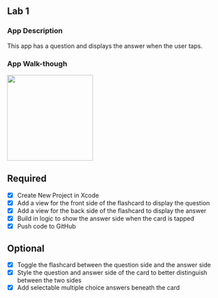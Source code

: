 ## Lab 1

### App Description
This app has a question and displays the answer when the user taps.

### App Walk-though
<img src="http://g.recordit.co/sLKTbawO46.gif" width=200><br>

## Required
- [X] Create New Project in Xcode
- [X] Add a view for the front side of the flashcard to display the question
- [X] Add a view for the back side of the flashcard to display the answer
- [X] Build in logic to show the answer side when the card is tapped
- [X] Push code to GitHub
## Optional
- [X] Toggle the flashcard between the question side and the answer side
- [X] Style the question and answer side of the card to better distinguish between the two sides
- [X] Add selectable multiple choice answers beneath the card
